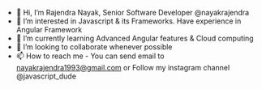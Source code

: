 - 👋 Hi, I’m Rajendra Nayak, Senior Software Developer  @nayakrajendra
- 👀 I’m interested in Javascript & its Frameworks. Have experience in Angular Framework
- 🌱 I’m currently learning Advanced Angular features & Cloud computing
- 💞️ I’m looking to collaborate whenever possible
- 📫 How to reach me - You can send email to nayakrajendra1993@gmail.com or Follow my instagram channel @javascript_dude

<!---
nayakrajendra/nayakrajendra is a ✨ special ✨ repository because its `README.md` (this file) appears on your GitHub profile.
You can click the Preview link to take a look at your changes.
--->
